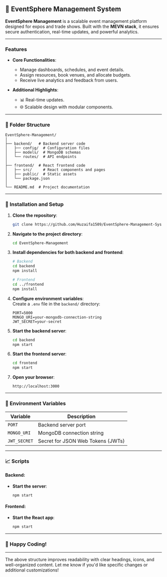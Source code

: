 ## 📘 EventSphere Management System

**EventSphere Management** is a scalable event management platform designed for expos and trade shows. Built with the **MEVN stack**, it ensures secure authentication, real-time updates, and powerful analytics.

---

### Features

- **Core Functionalities**:
  - Manage dashboards, schedules, and event details.
  - Assign resources, book venues, and allocate budgets.
  - Receive live analytics and feedback from users.

- **Additional Highlights**:
  - 📊 Real-time updates.
  - 🌐 Scalable design with modular components.

---

### 📂 Folder Structure

```
EventSphere-Management/
│
├── backend/   # Backend server code
│   ├── config/  # Configuration files
│   ├── models/  # MongoDB schemas
│   └── routes/  # API endpoints
│
├── frontend/  # React frontend code
│   ├── src/     # React components and pages
│   ├── public/  # Static assets
│   └── package.json
│
└── README.md  # Project documentation
```

---

### 🔧 Installation and Setup

1. **Clone the repository**:
   ```bash
   git clone https://github.com/Huzaifa1509/EventSphere-Management-System.git
   ```

2. **Navigate to the project directory**:
   ```bash
   cd EventSphere-Management
   ```

3. **Install dependencies for both backend and frontend**:
   ```bash
   # Backend
   cd backend
   npm install
   
   # Frontend
   cd ../frontend
   npm install
   ```

4. **Configure environment variables**:  
   Create a `.env` file in the `backend/` directory:
   ```env
   PORT=5000
   MONGO_URI=your-mongodb-connection-string
   JWT_SECRET=your-secret
   ```

5. **Start the backend server**:
   ```bash
   cd backend
   npm start
   ```

6. **Start the frontend server**:
   ```bash
   cd frontend
   npm start
   ```

7. **Open your browser**:
   ```
   http://localhost:3000
   ```

---

### 📜 Environment Variables

| Variable      | Description                        |
|---------------|------------------------------------|
| `PORT`        | Backend server port               |
| `MONGO_URI`   | MongoDB connection string         |
| `JWT_SECRET`  | Secret for JSON Web Tokens (JWTs) |

---

### 📈 Scripts

#### Backend:
- **Start the server**:
  ```bash
  npm start
  ```

#### Frontend:
- **Start the React app**:
  ```bash
  npm start
  ```

---

### 🎉 Happy Coding!

---

The above structure improves readability with clear headings, icons, and well-organized content. Let me know if you'd like specific changes or additional customizations!
